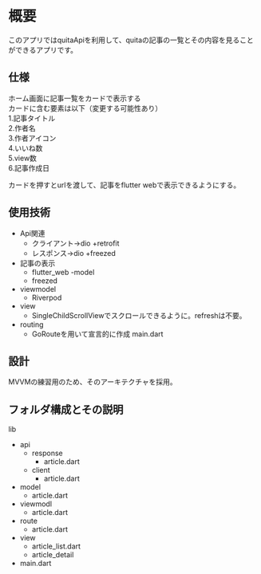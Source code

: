 # 概要

このアプリではquitaApiを利用して、quitaの記事の一覧とその内容を見ることができるアプリです。



## 仕様

ホーム画面に記事一覧をカードで表示する  
カードに含む要素は以下（変更する可能性あり）  
1.記事タイトル  
2.作者名  
3.作者アイコン   
4.いいね数  
5.view数  
6.記事作成日  

カードを押すとurlを渡して、記事をflutter webで表示できるようにする。   


## 使用技術

- Api関連
  - クライアント→dio +retrofit
  - レスポンス→dio +freezed
- 記事の表示
  - flutter_web
-model
  - freezed
- viewmodel
  - Riverpod
- view
  - SingleChildScrollViewでスクロールできるように。refreshは不要。
- routing
  - GoRouteを用いて宣言的に作成
 main.dart 

## 設計

MVVMの練習用のため、そのアーキテクチャを採用。


## フォルダ構成とその説明

lib
  - api
    - response
      - article.dart
    - client
      - article.dart
  - model
    - article.dart
  - viewmodl
    - article.dart
  - route
    - article.dart
  - view
    - article_list.dart
    - article_detail
  - main.dart 





